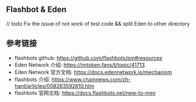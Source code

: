 ## Flashbot & Eden

// todo
Fix the issue of not work of test code && split Eden to other directory

## 参考链接

- flashbots github: https://github.com/flashbots/pm#resources
- Eden Network 介绍: https://imtoken.fans/t/topic/41713
- Eden Network 官方文档: https://docs.edennetwork.io/mechanism
- flashbots 介绍: https://www.chainnews.com/zh-hant/articles/008263592610.htm
- flashbots 官网文档: https://docs.flashbots.net/new-to-mev

